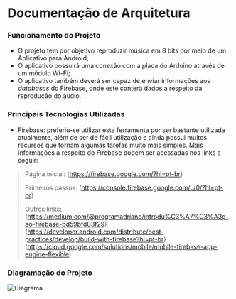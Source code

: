 # Documentação de Arquitetura

### Funcionamento do Projeto

* O projeto tem por objetivo reproduzir música em 8 bits por meio de um Aplicativo para Android;
* O aplicativo possuirá uma conexão com a placa do Arduino através de um módulo Wi-Fi;
* O aplicativo também deverá ser capaz de enviar informações aos _databases_ do Firebase, onde este conterá dados a respeito da reprodução do áudio.

### Principais Tecnologias Utilizadas

* Firebase: preferiu-se utilizar esta ferramenta por ser bastante utilizada atualmente, além de ser de fácil utilização e ainda possui muitos recursos que tornam algumas tarefas muito mais simples. Mais informações a respeito do Firebase podem ser acessadas nos links a seguir:

> Página inicial: (https://firebase.google.com/?hl=pt-br) 
>
> Primeiros passos: (https://console.firebase.google.com/u/0/?hl=pt-br)
>
> Outros links: (https://medium.com/@programadriano/introdu%C3%A7%C3%A3o-ao-firebase-bd59bfd03f29)
>               (https://developer.android.com/distribute/best-practices/develop/build-with-firebase?hl=pt-br)
>               (https://cloud.google.com/solutions/mobile/mobile-firebase-app-engine-flexible)

### Diagramação do Projeto
![Diagrama](https://ibb.co/eKtxFU)
